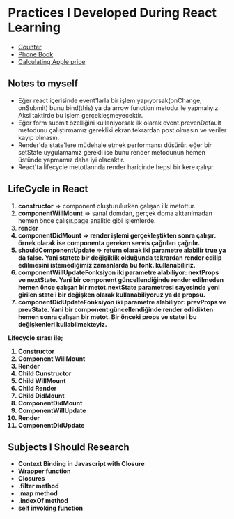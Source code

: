 <h1>Practices I Developed During React Learning</h1>
<ul>
 <li><a href="https://github.com/kasim444/MyStudiesAboutReact/tree/master/Counter">Counter</a></li>
 <li><a href="https://github.com/kasim444/MyStudiesAboutReact/tree/master/PhoneBook/my-app">Phone Book</a></li>
 <li><a href="https://github.com/kasim444/MyStudiesAboutReact/tree/master/AmountApple/my-app">Calculating Apple price</a></li>
</ul>

<h2>Notes to myself</h2>
<ul>
  <li>Eğer react içerisinde event'larla bir işlem yapıyorsak(onChange, onSubmit) bunu bind(this) ya da arrow function metodu ile yapmalıyız. Aksi taktirde bu işlem gerçekleşmeyecektir.</li>
  <li>Eğer form submit özelliğini kullanıyorsak ilk olarak event.prevenDefault metodunu çalıştırmamız gerekliki ekran tekrardan post olmasın ve veriler kayıp olmasın.</li>
  <li>Render'da state'lere müdehale etmek performansı düşürür. eğer bir setState uygulamamız gerekli ise bunu render metodunun hemen üstünde yapmamız daha iyi olacaktır.</li>
  <li>React'ta lifecycle metotlarında render haricinde hepsi bir kere çalışır.</li>
</ul>

<h2>LifeCycle in React</h2>
<p>
<ol>
  <li><b>constructor</b> => component oluşturulurken çalışan ilk metottur.</li>
  <li><b>componentWillMount</b> => sanal domdan, gerçek doma aktarılmadan hemen önce çalışır.page analitic gibi işlemlerde.</li>
  <li><b>render</li>
  <li><b>componentDidMount</b> => render işlemi gerçekleştikten sonra çalışır. örnek olarak ise componenta gereken servis çağrıları çağrılır.</li>
  <li><b>shouldComponentUpdate</b> => return olarak iki parametre alabilir true ya da false. Yani statete bir değişiklik olduğunda tekrardan render edilip edilmesini istemediğimiz zamanlarda bu fonk. kullanabiliriz.</li>
  <li><b>componentWillUpdate</b>Fonksiyon iki parametre alabiliyor: nextProps ve nextState. Yani bir component güncellendiğinde render edilmeden hemen önce çalışan bir metot.nextState parametresi sayesinde yeni girilen state i bir değişken olarak kullanabiliyoruz ya da propsu.</li>
  <li><b>componentDidUpdate</b>Fonksiyon iki parametre alabiliyor: prevProps ve prevState. Yani bir component güncellendiğinde render edildikten hemen sonra çalışan bir metot. Bir önceki props ve state i bu değişkenleri kullabilmekteyiz.</li>
</ol>
</p>
<p>Lifecycle sırası ile;
  <ol>
  <li>Constructor</li>
  <li>Component WillMount</li>
  <li>Render</li>
  <li>Child Cunstructor</li>
  <li>Child WillMount</li>
  <li>Child Render</li>
  <li>Child DidMount</li>
  <li>ComponentDidMount</li>
  <li>ComponentWillUpdate</li>
  <li>Render</li>
  <li>ComponentDidUpdate</li>
 </ol>
</p>


<h2>Subjects I Should Research</h2>
<ul>
  <li>Context Binding in Javascript with Closure</li>
  <li>Wrapper function</li>
  <li>Closures</li>
  <li>.filter method</li>
  <li>.map method</li>
  <li>.indexOf method</li>
  <li>self invoking function</li>
</ul>